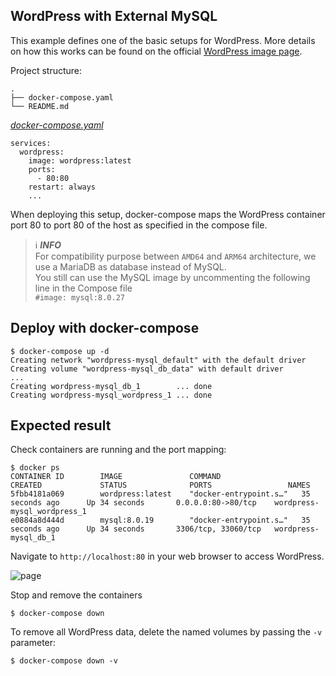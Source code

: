 ## WordPress with External MySQL
This example defines one of the basic setups for WordPress. More details on how this works can be found on the official [WordPress image page](https://hub.docker.com/_/wordpress).


Project structure:
```
.
├── docker-compose.yaml
└── README.md
```

[_docker-compose.yaml_](docker-compose.yaml)
```
services:
  wordpress:
    image: wordpress:latest
    ports:
      - 80:80
    restart: always
    ...
```

When deploying this setup, docker-compose maps the WordPress container port 80 to
port 80 of the host as specified in the compose file.

> ℹ️ **_INFO_**  
> For compatibility purpose between `AMD64` and `ARM64` architecture, we use a MariaDB as database instead of MySQL.  
> You still can use the MySQL image by uncommenting the following line in the Compose file   
> `#image: mysql:8.0.27`

## Deploy with docker-compose

```
$ docker-compose up -d
Creating network "wordpress-mysql_default" with the default driver
Creating volume "wordpress-mysql_db_data" with default driver
...
Creating wordpress-mysql_db_1        ... done
Creating wordpress-mysql_wordpress_1 ... done
```


## Expected result

Check containers are running and the port mapping:
```
$ docker ps
CONTAINER ID        IMAGE               COMMAND                  CREATED             STATUS              PORTS                 NAMES
5fbb4181a069        wordpress:latest    "docker-entrypoint.s…"   35 seconds ago      Up 34 seconds       0.0.0.0:80->80/tcp    wordpress-mysql_wordpress_1
e0884a8d444d        mysql:8.0.19        "docker-entrypoint.s…"   35 seconds ago      Up 34 seconds       3306/tcp, 33060/tcp   wordpress-mysql_db_1
```

Navigate to `http://localhost:80` in your web browser to access WordPress.

![page](output.jpg)

Stop and remove the containers

```
$ docker-compose down
```

To remove all WordPress data, delete the named volumes by passing the `-v` parameter:
```
$ docker-compose down -v
```

